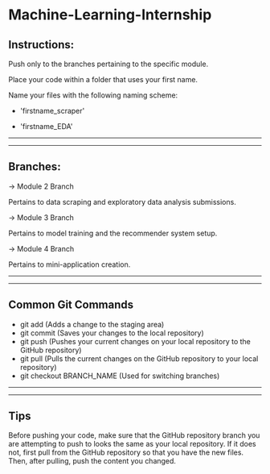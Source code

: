 # Machine-Learning-Internship

## **Instructions:**

Push only to the branches pertaining to the specific module.

Place your code within a folder that uses your first name.

Name your files with the following naming scheme:

- 'firstname_scraper'

- 'firstname_EDA'

---
---
## **Branches:**

-> Module 2 Branch

Pertains to data scraping and exploratory data analysis submissions.

-> Module 3 Branch

Pertains to model training and the recommender system setup.

-> Module 4 Branch

Pertains to mini-application creation.

---
---
## **Common Git Commands**
- git add (Adds a change to the staging area)
- git commit (Saves your changes to the local repository)
- git push (Pushes your current changes on your local repository to the GitHub repository)
- git pull (Pulls the current changes on the GitHub repository to your local repository)
- git checkout BRANCH_NAME (Used for switching branches)

---
---
## **Tips**
Before pushing your code, make sure that the GitHub repository branch you are attempting to push to looks the same as your local repository. If it does not, first pull from the GitHub repository so that you have the new files. Then, after pulling, push the content you changed.

